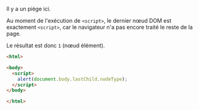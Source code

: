 Il y a un piège ici.

Au moment de l'exécution de `<script>`, le dernier nœud DOM est exactement `<script>`, car le navigateur n'a pas encore traité le reste de la page.

Le résultat est donc `1` (nœud élément).

```html run height=60
<html>

<body>
  <script>
    alert(document.body.lastChild.nodeType);
  </script>
</body>

</html>
```
